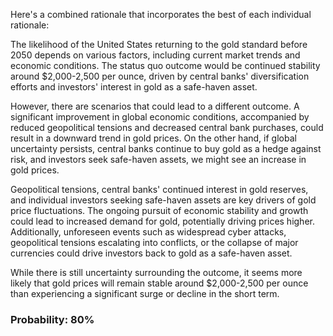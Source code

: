 Here's a combined rationale that incorporates the best of each individual rationale:

The likelihood of the United States returning to the gold standard before 2050 depends on various factors, including current market trends and economic conditions. The status quo outcome would be continued stability around $2,000-2,500 per ounce, driven by central banks' diversification efforts and investors' interest in gold as a safe-haven asset.

However, there are scenarios that could lead to a different outcome. A significant improvement in global economic conditions, accompanied by reduced geopolitical tensions and decreased central bank purchases, could result in a downward trend in gold prices. On the other hand, if global uncertainty persists, central banks continue to buy gold as a hedge against risk, and investors seek safe-haven assets, we might see an increase in gold prices.

Geopolitical tensions, central banks' continued interest in gold reserves, and individual investors seeking safe-haven assets are key drivers of gold price fluctuations. The ongoing pursuit of economic stability and growth could lead to increased demand for gold, potentially driving prices higher. Additionally, unforeseen events such as widespread cyber attacks, geopolitical tensions escalating into conflicts, or the collapse of major currencies could drive investors back to gold as a safe-haven asset.

While there is still uncertainty surrounding the outcome, it seems more likely that gold prices will remain stable around $2,000-2,500 per ounce than experiencing a significant surge or decline in the short term.

### Probability: 80%